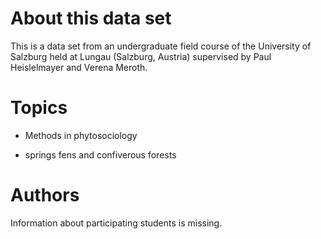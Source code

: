About this data set
==================

This is a data set from an undergraduate field course of the University of Salzburg held at Lungau (Salzburg, Austria) supervised by Paul Heislelmayer and Verena Meroth.

Topics
=======

* Methods in phytosociology

* springs fens and confiverous forests


Authors
=======

Information about participating students is missing.